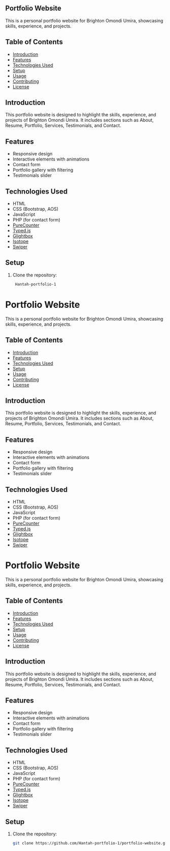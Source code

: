  ## Portfolio Website
 
This is a personal portfolio website for Brighton Omondi Umira, showcasing skills, experience, and projects.

## Table of Contents

- [Introduction](#introduction)
- [Features](#features)
- [Technologies Used](#technologies-used)
- [Setup](#setup)
- [Usage](#usage)
- [Contributing](#contributing)
- [License](#license)

## Introduction

This portfolio website is designed to highlight the skills, experience, and projects of Brighton Omondi Umira. It includes sections such as About, Resume, Portfolio, Services, Testimonials, and Contact.

## Features

- Responsive design
- Interactive elements with animations
- Contact form
- Portfolio gallery with filtering
- Testimonials slider

## Technologies Used

- HTML
- CSS (Bootstrap, AOS)
- JavaScript
- PHP (for contact form)
- [PureCounter](https://github.com/srexi/purecounterjs)
- [Typed.js](https://github.com/mattboldt/typed.js/)
- [Glightbox](https://github.com/biati-digital/glightbox)
- [Isotope](https://isotope.metafizzy.co/)
- [Swiper](https://swiperjs.com/)

## Setup

1. Clone the repository:
   ```bash
    Hantah-portfolio-1
# Portfolio Website

This is a personal portfolio website for Brighton Omondi Umira, showcasing skills, experience, and projects.

## Table of Contents

- [Introduction](#introduction)
- [Features](#features)
- [Technologies Used](#technologies-used)
- [Setup](#setup)
- [Usage](#usage)
- [Contributing](#contributing)
- [License](#license)

## Introduction

This portfolio website is designed to highlight the skills, experience, and projects of Brighton Omondi Umira. It includes sections such as About, Resume, Portfolio, Services, Testimonials, and Contact.

## Features

- Responsive design
- Interactive elements with animations
- Contact form
- Portfolio gallery with filtering
- Testimonials slider

## Technologies Used

- HTML
- CSS (Bootstrap, AOS)
- JavaScript
- PHP (for contact form)
- [PureCounter](https://github.com/srexi/purecounterjs)
- [Typed.js](https://github.com/mattboldt/typed.js/)
- [Glightbox](https://github.com/biati-digital/glightbox)
- [Isotope](https://isotope.metafizzy.co/)
- [Swiper](https://swiperjs.com/)


# Portfolio Website

This is a personal portfolio website for Brighton Omondi Umira, showcasing skills, experience, and projects.

## Table of Contents

- [Introduction](#introduction)
- [Features](#features)
- [Technologies Used](#technologies-used)
- [Setup](#setup)
- [Usage](#usage)
- [Contributing](#contributing)
- [License](#license)

## Introduction

This portfolio website is designed to highlight the skills, experience, and projects of Brighton Omondi Umira. It includes sections such as About, Resume, Portfolio, Services, Testimonials, and Contact.

## Features

- Responsive design
- Interactive elements with animations
- Contact form
- Portfolio gallery with filtering
- Testimonials slider

## Technologies Used

- HTML
- CSS (Bootstrap, AOS)
- JavaScript
- PHP (for contact form)
- [PureCounter](https://github.com/srexi/purecounterjs)
- [Typed.js](https://github.com/mattboldt/typed.js/)
- [Glightbox](https://github.com/biati-digital/glightbox)
- [Isotope](https://isotope.metafizzy.co/)
- [Swiper](https://swiperjs.com/)

## Setup

1. Clone the repository:
   ```bash
   git clone https://github.com/Hantah-portfolio-1/portfolio-website.git
